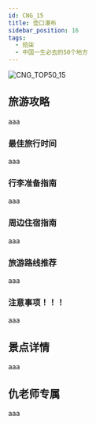 ```yaml
---
id: CNG_15
title: 壶口瀑布
sidebar_position: 16
tags:
  - 拾柒
  - 中国一生必去的50个地方
---
```

![CNG_TOP50_15](/img/love/CNG_TOP50/15.png)

## 旅游攻略

aaa

### 最佳旅行时间

aaa

### 行李准备指南

aaa

### 周边住宿指南

aaa

### 旅游路线推荐

aaa

### 注意事项！！！

aaa

## 景点详情

aaa

## 仇老师专属

aaa
